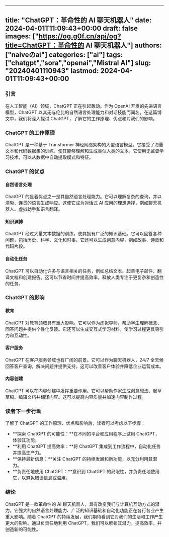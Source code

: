 
---
title: "ChatGPT：革命性的 AI 聊天机器人"
date: 2024-04-01T11:09:43+00:00
draft: false
images: ["https://og.g0f.cn/api/og?title=ChatGPT：革命性的 AI 聊天机器人"]
authors: ["naiveのai"]
categories: ["ai"]
tags: ["chatgpt","sora","openai","Mistral AI"]
slug: "20240401110943"
lastmod: 2024-04-01T11:09:43+00:00
---
### 引言

在人工智能（AI）领域，ChatGPT 正在引起轰动。作为 OpenAI 开发的先进语言模型，ChatGPT 以其无与伦比的自然语言处理能力和对话技能而闻名。在这篇博文中，我们将深入探讨 ChatGPT，了解它的工作原理、优点和对我们的影响。

### ChatGPT 的工作原理

ChatGPT 是一种基于 Transformer 神经网络架构的大型语言模型。它接受了海量文本和代码数据集的训练，使其能够理解和生成类似人类的文本。它使用无监督学习技术，可以从数据中自动提取模式和特征。

### ChatGPT 的优点

#### 自然语言处理

ChatGPT 的显着优点之一是其自然语言处理能力。它可以理解复杂的查询，并以清晰、连贯的语言生成响应。这使它成为对话式 AI 应用的理想选择，例如聊天机器人、虚拟助手和语言翻译。

#### 知识渊博

ChatGPT 经过大量文本数据的训练，使其拥有广泛的知识基础。它可以回答各种问题，包括历史、科学、文化和时事。它还可以生成创意内容，例如故事、诗歌和代码片段。

#### 自动化任务

ChatGPT 可以自动化许多与语言相关的任务，例如总结文本、起草电子邮件、翻译文档和创建报告。这可以节省时间并提高效率，释放人类专注于更复杂和创造性的任务。

### ChatGPT 的影响

#### 教育

ChatGPT 对教育领域具有重大影响。它可以作为虚拟导师，帮助学生理解概念、回答问题并提供个性化反馈。它还可以生成交互式学习材料，使学习过程更具吸引力和互动性。

#### 客户服务

ChatGPT 在客户服务领域也有广阔的前景。它可以作为聊天机器人，24/7 全天候回答客户查询，解决问题并提供支持。这可以改善客户体验并降低企业运营成本。

#### 内容创建

ChatGPT 可以在内容创建中发挥重要作用。它可以帮助作家生成创意想法、起草草稿、编辑文档并翻译内容。这可以提高内容质量并加速内容制作过程。

### 读者下一步行动

了解了 ChatGPT 的工作原理、优点和影响后，读者可以考虑以下步骤：

* **探索 ChatGPT 的可能性：**在不同的平台和应用程序上试用 ChatGPT，体验其功能。
* **利用 ChatGPT 提高效率：**将 ChatGPT 集成到工作流程中，自动化任务并提高生产力。
* **保持最新信息：**关注 ChatGPT 的持续发展和新功能，以充分利用其潜力。
* **负责任地使用 ChatGPT：**意识到 ChatGPT 的局限性，并负责任地使用它，以避免错误信息或滥用。

### 结论

ChatGPT 是一款革命性的 AI 聊天机器人，具有改变我们与计算机互动方式的潜力。它强大的自然语言处理能力、广泛的知识基础和自动化功能正在各行各业产生重大影响。随着 ChatGPT 的持续发展，我们期待看到它对我们的生活和工作产生更大的影响。通过负责任地利用 ChatGPT，我们可以解锁其潜力，提高效率，并创造新的可能性。